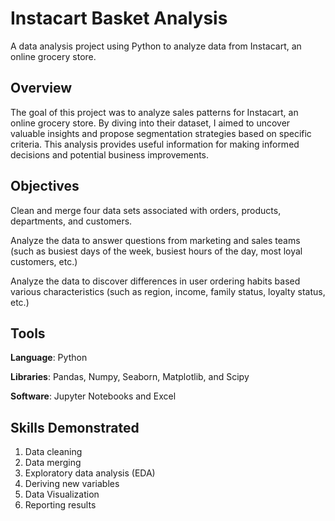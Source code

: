 # Instacart Basket Analysis
A data analysis project using Python to analyze data from Instacart, an online grocery store.

## Overview
The goal of this project was to analyze sales patterns for Instacart, an online grocery store. By diving into their dataset, I aimed to uncover valuable insights and propose segmentation strategies based on specific criteria. This analysis provides useful information for making informed decisions and potential business improvements.

## Objectives
Clean and merge four data sets associated with orders, products, departments, and customers.

Analyze the data to answer questions from marketing and sales teams (such as busiest days of the week, busiest hours of the day, most loyal customers, etc.)

Analyze the data to discover differences in user ordering habits based various characteristics (such as region, income, family status, loyalty status, etc.)

## Tools
**Language**: Python

**Libraries**: Pandas, Numpy, Seaborn, Matplotlib, and Scipy

**Software**: Jupyter Notebooks and Excel

## Skills Demonstrated
1) Data cleaning
2) Data merging
3) Exploratory data analysis (EDA)
4) Deriving new variables
5) Data Visualization
6) Reporting results
